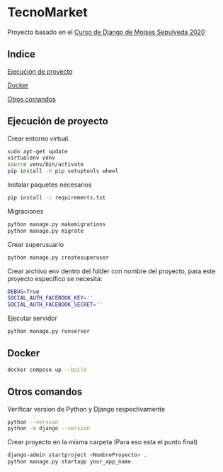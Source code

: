 # TecnoMarket

Proyecto basado en el [Curso de Django de Moises Sepulveda 2020](http://https://www.youtube.com/playlist?list=PL3XiwX4b6ls0Ye0IkKgZpxzXh3EGe_TOJ "Curso de Django de Moises Sepulveda [2020]]")


## Indice

[Ejecución de proyecto](#ejecución-de-proyecto)

[Docker](#docker)

[Otros comandos](#otros-comandos)


## Ejecución de proyecto

Crear entorno virtual.
```bash
sudo apt-get update
virtualenv venv
source venv/bin/activate
pip install -U pip setuptools wheel
```

Instalar paquetes necesarios
```bash
pip install -r requirements.txt
```

Migraciones
```bash
python manage.py makemigrations
python manage.py migrate
```

Crear superusuario
```bash
python manage.py createsuperuser
```

Crear archivo env dentro del folder con nombre del proyecto, para este proyecto especifico se necesita:
```bash
DEBUG=True
SOCIAL_AUTH_FACEBOOK_KEY=''
SOCIAL_AUTH_FACEBOOK_SECRET=''
```

Ejecutar servidor
```bash
python manage.py runserver
```

## Docker
```bash
docker compose up --build
```

## Otros comandos
Verificar version de Python y Django respectivamente
```bash
python --version
python -m django --version
```

Crear proyecto en la misma carpeta (Para eso esta el punto final)
```bash
django-admin startproject <NombreProyecto> .
python manage.py startapp your_app_name
```

